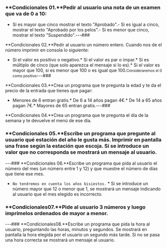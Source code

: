 ### **Condicionales 01.**Pedir al usuario una nota de un examen que va de 0 a 10:
- Si es mayor que cinco mostrar el texto "Aprobado".- Si es igual a cinco, mostrar el texto "Aprobado por los pelos".- Si es menor que cinco, mostrar el texto "Suspendido".---### 

**Condicionales 02.**Pedir al usuario un número entero. Cuando nos de el número imprimir en consola lo siguiente:
* Si el valor es positivo o negativo.* Si el valor es par o impar.* Si es múltiplo de cinco (que solo aparezca el mensaje si lo es).* Si el valor es mayor que 100, si es menor que 100 o es igual que 100.<small>Consideraremos el 0 como positivo</small>---### 

**Condicionales 03.**Crea un programa que te pregunta la edad y te da el precio de la entrada que tienes que pagar:
* Menores de 6 entran gratis.* De 6 a 14 años pagan 4€.* De 14 a 65 años pagan 7€.* Mayores de 65 entran gratis.---###

 **Condicionales 04.**Crea un programa que te pregunta el día de la semana y te devuelve el menú de ese día.

 ### **Condicionales 05.**Escribe un programa que pregunte al usuario qué estación del año le gusta más. Imprimir en pantalla una frase según la estación que escoja. Si se introduce un valor que no corresponda se mostrará un mensaje al usuario.
 
---### **Condicionales 06.**Escribe un programa que pida al usuario el número del mes (un número entre 1 y 12) y que muestre el número de días que tiene ese mes. 
* `No tendremos en cuenta los años bisiestos.` * Si se introduce un número mayor que 12 o menor que 1, se mostrará un mensaje indicando al usuario que el mes elegido es incorrecto.
    
### **Condicionales07.**Pide al usuario 3 números y luego imprímelos ordenados de mayor a menor.

---### **Condicionales08.**Escribe un programa que pida la hora al usuario, preguntando las horas, minutos y segundos.
Se mostrará en pantalla la hora elegida por el usuario un segundo más tarde.
Si no se pasa una hora correcta se mostrará un mensaje al usuario.
    
    